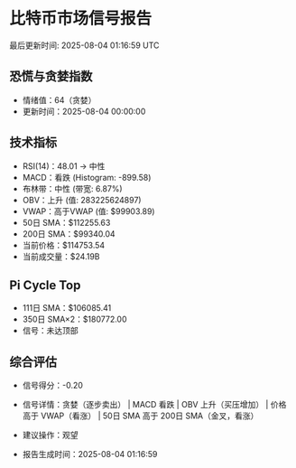 # 比特币市场信号报告

最后更新时间: 2025-08-04 01:16:59 UTC

## 恐慌与贪婪指数
- 情绪值：64（贪婪）
- 更新时间：2025-08-04 00:00:00

## 技术指标
- RSI(14)：48.01 → 中性
- MACD：看跌 (Histogram: -899.58)
- 布林带：中性 (带宽: 6.87%)
- OBV：上升 (值: 283225624897)
- VWAP：高于VWAP (值: $99903.89)
- 50日 SMA：$112255.63
- 200日 SMA：$99340.04
- 当前价格：$114753.54
- 当前成交量：$24.19B

## Pi Cycle Top
- 111日 SMA：$106085.41
- 350日 SMA×2：$180772.00
- 信号：未达顶部

## 综合评估
- 信号得分：-0.20
- 信号详情：贪婪（逐步卖出） | MACD 看跌 | OBV 上升（买压增加） | 价格高于 VWAP（看涨） | 50日 SMA 高于 200日 SMA（金叉，看涨）
- 建议操作：观望

- 报告生成时间：2025-08-04 01:16:59